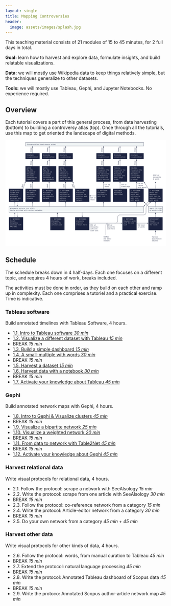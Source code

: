```yaml
---
layout: single
title: Mapping Controversies
header:
  image: assets/images/splash.jpg
---
```


This teaching material consists of 21 modules of 15 to 45 minutes, for 2 full days in total.

**Goal:** learn how to harvest and explore data, formulate insights, and build relatable visualizations.

**Data:** we will mostly use Wikipedia data to keep things relatively simple, but the techniques generalize to other datasets.

**Tools:** we will mostly use Tableau, Gephi, and Jupyter Notebooks. No experience required.

## Overview

Each tutorial covers a part of this general process, from data harvesting (bottom) to building a controversy atlas (top). Once through all the tutorials, use this map to get oriented the landscape of digital methods.

[![Digital methods map](assets/images/All.jpg)](assets/images/All.jpg)

## Schedule

The schedule breaks down in 4 half-days. Each one focuses on a different topic, and requires 4 hours of work, breaks included.

The activities must be done in order, as they build on each other and ramp up in complexity. Each one comprises a tutoriel and a practical exercise. Time is indicative.

### Tableau software

Build annotated timelines with Tableau Software, 4 hours.

* [1.1. Intro to Tableau software *30 min*](1.1/)
* [1.2. Visualize a different dataset with Tableau *15 min*](1.2/)
* BREAK *15 min*
* [1.3. Build a simple dashboard *15 min*](1.3/)
* [1.4. A small-multiple with words *30 min*](1.4/)
* BREAK *15 min*
* [1.5. Harvest a dataset *15 min*](1.5/)
* [1.6. Harvest data with a notebook *30 min*](1.6/)
* BREAK *15 min*
* [1.7. Activate your knowledge about Tableau *45 min*](1.7/)

### Gephi

Build annotated network maps with Gephi, 4 hours.

* [1.8. Intro to Gephi & Visualize clusters *45 min*](1.8/)
* BREAK *15 min*
* [1.9. Visualize a bipartite network *25 min*](1.9/)
* [1.10. Visualize a weighted network *20 min*](1.10/)
* BREAK *15 min*
* [1.11. From data to network with Table2Net *45 min*](1.11/)
* BREAK *15 min*
* [1.12. Activate your knowledge about Gephi *45 min*](1.12/)

### Harvest relational data

Write visual protocols for relational data, 4 hours.

* 2.1. Follow the protocol: scrape a network with SeeAlsology *15 min*
* 2.2. Write the protocol: scrape from one article with SeeAlsology *30 min*
* BREAK *15 min*
* 2.3. Follow the protocol: co-reference network from a category *15 min*
* 2.4. Write the protocol: Article-editor network from a category *30 min*
* BREAK *15 min*
* 2.5. Do your own network from a category *45 min + 45 min*

### Harvest other data

Write visual protocols for other kinds of data, 4 hours.

* 2.6. Follow the protocol: words, from manual curation to Tableau *45 min*
* BREAK *15 min*
* 2.7. Extend the protocol: natural language processing *45 min*
* BREAK *15 min*
* 2.8. Write the protocol: Annotated Tableau dashboard of Scopus data *45 min*
* BREAK *15 min*
* 2.9. Write the protoco: Annotated Scopus author-article network map *45 min*
